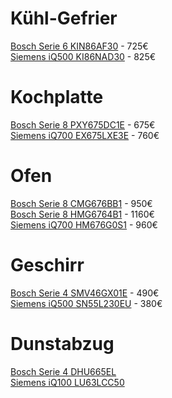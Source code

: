 # Kühl-Gefrier

[Bosch Serie 6 KIN86AF30](https://geizhals.at/bosch-serie-6-kin86af30-a855114.html) - 725€  
[Siemens iQ500 KI86NAD30](https://geizhals.at/siemens-iq500-ki86nad30-a914287.html) - 825€  

# Kochplatte

[Bosch Serie 8 PXY675DC1E](https://geizhals.at/bosch-serie-8-pxy675dc1e-induktionskochfeld-autark-a1320327.html) - 675€  
[Siemens iQ700 EX675LXE3E](https://geizhals.at/siemens-iq700-ex675lxe3e-induktionskochfeld-autark-a1525013.html) - 760€  

# Ofen

[Bosch Serie 8 CMG676BB1](https://geizhals.at/bosch-serie-8-cmg676bb1-backofen-mit-mikrowelle-a1384782.html) - 950€  
[Bosch Serie 8 HMG6764B1](https://geizhals.at/bosch-serie-8-hmg6764b1-backofen-mit-mikrowelle-a1226696.html) - 1160€  
[Siemens iQ700 HM676G0S1](https://geizhals.at/siemens-iq700-hm676g0s1-backofen-mit-mikrowelle-a1208441.html) - 960€  

# Geschirr

[Bosch Serie 4 SMV46GX01E](https://geizhals.at/bosch-serie-4-smv46gx01e-a1506672.html) - 490€  
[Siemens iQ500 SN55L230EU](https://geizhals.at/siemens-iq500-sn55l230eu-a847566.html) - 380€

# Dunstabzug

[Bosch Serie 4 DHU665EL](https://geizhals.at/bosch-serie-4-dhu665el-unterbau-dunstabzugshaube-a1900626.html)  
[Siemens iQ100 LU63LCC50](https://geizhals.at/siemens-iq100-lu63lcc50-unterbau-dunstabzugshaube-a1541644.html)
